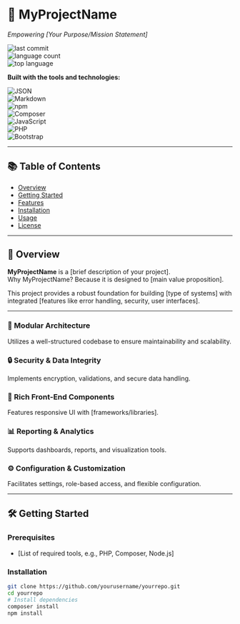 # 🚀 MyProjectName

*Empowering [Your Purpose/Mission Statement]*

![last commit](https://img.shields.io/github/last-commit/yourusername/yourrepo)  
![language count](https://img.shields.io/github/languages/count/yourusername/yourrepo)  
![top language](https://img.shields.io/github/languages/top/yourusername/yourrepo)  

**Built with the tools and technologies:**

![JSON](https://img.shields.io/badge/JSON-black?logo=json&logoColor=white)  
![Markdown](https://img.shields.io/badge/Markdown-000000?logo=markdown&logoColor=white)  
![npm](https://img.shields.io/badge/npm-CB3837?logo=npm&logoColor=white)  
![Composer](https://img.shields.io/badge/Composer-885630?logo=composer&logoColor=white)  
![JavaScript](https://img.shields.io/badge/JavaScript-F7DF1E?logo=javascript&logoColor=black)  
![PHP](https://img.shields.io/badge/PHP-777BB4?logo=php&logoColor=white)  
![Bootstrap](https://img.shields.io/badge/Bootstrap-7952B3?logo=bootstrap&logoColor=white)  

---

## 📚 Table of Contents
- [Overview](#overview)
- [Getting Started](#getting-started)
- [Features](#features)
- [Installation](#installation)
- [Usage](#usage)
- [License](#license)

---

## 📖 Overview

**MyProjectName** is a [brief description of your project].  
Why MyProjectName? Because it is designed to [main value proposition].

This project provides a robust foundation for building [type of systems] with integrated [features like error handling, security, user interfaces].

---

### 🔧 Modular Architecture  
Utilizes a well-structured codebase to ensure maintainability and scalability.

### 🔒 Security & Data Integrity  
Implements encryption, validations, and secure data handling.

### 🎨 Rich Front-End Components  
Features responsive UI with [frameworks/libraries].

### 📊 Reporting & Analytics  
Supports dashboards, reports, and visualization tools.

### ⚙ Configuration & Customization  
Facilitates settings, role-based access, and flexible configuration.

---

## 🛠 Getting Started

### Prerequisites
- [List of required tools, e.g., PHP, Composer, Node.js]

### Installation
```bash
git clone https://github.com/yourusername/yourrepo.git
cd yourrepo
# Install dependencies
composer install
npm install
